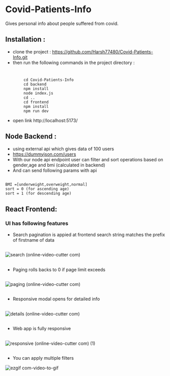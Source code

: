 # Covid-Patients-Info
   Gives personal info about people suffered from covid.

## Installation :
* clone the project : https://github.com/Harsh77480/Covid-Patients-Info.git
* then run the following commands in the project directory :
#
    		cd Covid-Patients-Info 
    		cd backend 
    		npm install 
    		node index.js 
    		cd .. 
    		cd frontend 
    		npm install 
    		npm run dev 


* open link http://localhost:5173/
## Node Backend :
* using external api which gives data of 100 users 
* https://dummyjson.com/users 
* With our node api endpoint user can filter and sort operations based on gender,age and bmi (calculated in backend)
* And can send following params with api
##
    BMI =[underweight,overweight,normal] 
    sort = 0 (for ascending age)
    sort = 1 (for descending age)


## React Frontend: 

### UI has following features

* Search pagination is appied at frontend
search string matches the prefix of firstname of data
##
![search (online-video-cutter com)](https://github.com/Harsh77480/Covid-Patients-Info/assets/64406660/d164de41-2f06-4c9a-82b4-069e02216865)
##

* Paging rolls backs to 0 if page limit exceeds
##
![paging (online-video-cutter com)](https://github.com/Harsh77480/Covid-Patients-Info/assets/64406660/46109b9e-af69-4d5f-99f7-b8637570da01)
##

* Responsive modal opens for detailed info
##  
![details (online-video-cutter com)](https://github.com/Harsh77480/Covid-Patients-Info/assets/64406660/39da9a1e-2c3d-4c50-991d-63217377bb85)
##

* Web app is fully responsive
##
![responsive (online-video-cutter com) (1)](https://github.com/Harsh77480/Covid-Patients-Info/assets/64406660/5d833185-17a8-4687-91d4-21c065751bc7)
##

* You can apply multiple filters

![ezgif com-video-to-gif](https://github.com/Harsh77480/Covid-Patients-Info/assets/64406660/fea7f1d3-3163-4b73-ab2c-885c315fd3f6)






    
		
